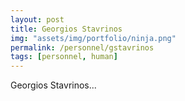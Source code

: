 ```yaml
---
layout: post
title: Georgios Stavrinos
img: "assets/img/portfolio/ninja.png"
permalink: /personnel/gstavrinos
tags: [personnel, human]
---
```


Georgios Stavrinos...

